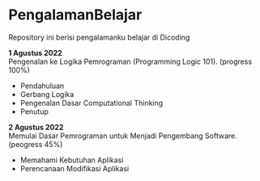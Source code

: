 # PengalamanBelajar
Repository ini berisi pengalamanku belajar di Dicoding

**1 Agustus 2022**  
Pengenalan ke Logika Pemrograman (Programming Logic 101). (progress 100%)
  * Pendahuluan
  * Gerbang Logika
  * Pengenalan Dasar Computational Thinking
  * Penutup

**2 Agustus 2022**  
Memulai Dasar Pemrograman untuk Menjadi Pengembang Software. (peogress 45%)
 * Memahami Kebutuhan Aplikasi
 * Perencanaan Modifikasi Aplikasi
